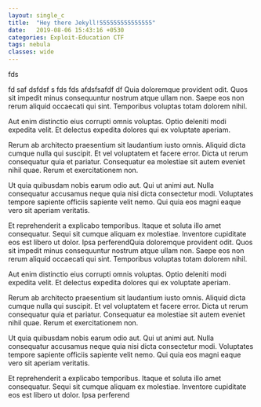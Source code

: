 ```yaml
---
layout: single_c
title:  "Hey there Jekyll!555555555555555"
date:   2019-08-06 15:43:16 +0530
categories: Exploit-Education CTF
tags: nebula
classes: wide
---
```

fds

fd
saf
dsfdsf
s
fds
fds
afdsfsafdf df
Quia doloremque provident odit. Quos sit impedit minus consequuntur nostrum atque ullam non. Saepe eos non rerum aliquid occaecati qui sint. Temporibus voluptas totam dolorem nihil.

Aut enim distinctio eius corrupti omnis voluptas. Optio deleniti modi expedita velit. Et delectus expedita dolores qui ex voluptate aperiam.

Rerum ab architecto praesentium sit laudantium iusto omnis. Aliquid dicta cumque nulla qui suscipit. Et vel voluptatem et facere error. Dicta ut rerum consequatur quia et pariatur. Consequatur ea molestiae sit autem eveniet nihil quae. Rerum et exercitationem non.

Ut quia quibusdam nobis earum odio aut. Qui ut animi aut. Nulla consequatur accusamus neque quia nisi dicta consectetur modi. Voluptates tempore sapiente officiis sapiente velit nemo. Qui quia eos magni eaque vero sit aperiam veritatis.

Et reprehenderit a explicabo temporibus. Itaque et soluta illo amet consequatur. Sequi sit cumque aliquam ex molestiae. Inventore cupiditate eos est libero ut dolor. Ipsa perferendQuia doloremque provident odit. Quos sit impedit minus consequuntur nostrum atque ullam non. Saepe eos non rerum aliquid occaecati qui sint. Temporibus voluptas totam dolorem nihil.

Aut enim distinctio eius corrupti omnis voluptas. Optio deleniti modi expedita velit. Et delectus expedita dolores qui ex voluptate aperiam.

Rerum ab architecto praesentium sit laudantium iusto omnis. Aliquid dicta cumque nulla qui suscipit. Et vel voluptatem et facere error. Dicta ut rerum consequatur quia et pariatur. Consequatur ea molestiae sit autem eveniet nihil quae. Rerum et exercitationem non.

Ut quia quibusdam nobis earum odio aut. Qui ut animi aut. Nulla consequatur accusamus neque quia nisi dicta consectetur modi. Voluptates tempore sapiente officiis sapiente velit nemo. Qui quia eos magni eaque vero sit aperiam veritatis.

Et reprehenderit a explicabo temporibus. Itaque et soluta illo amet consequatur. Sequi sit cumque aliquam ex molestiae. Inventore cupiditate eos est libero ut dolor. Ipsa perferend